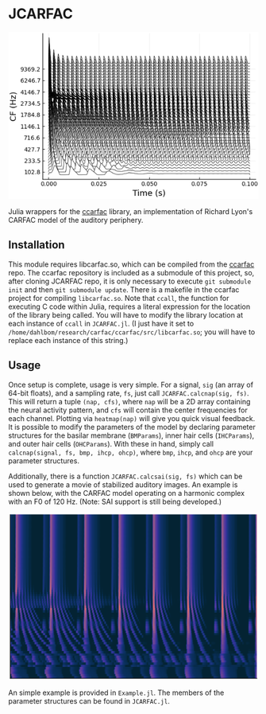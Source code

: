 # JCARFAC
![nap image](/images/hc440-nap.png)

Julia wrappers for the [ccarfac](https://github.com/analogouscircuit/ccarfac) library, 
an implementation of Richard Lyon's CARFAC model of the auditory periphery.

## Installation

This module requires libcarfac.so, which can be compiled from the [ccarfac](https://github.com/analogouscircuit/ccarfac) repo. The ccarfac repository is included as a submodule of this project, so, after cloning JCARFAC repo, it is only necessary to execute
`git submodule init` and then `git submodule update`.  There is a makefile in the ccarfac project for compiling
`libcarfac.so`.  Note that `ccall`, the function for executing C code within Julia, requires a literal expression
for the location of the library being called.  You will have to modify the library location at each instance of `ccall`
in `JCARFAC.jl`. (I just have it set to `/home/dahlbom/research/carfac/ccarfac/src/libcarfac.so`; you will have to 
replace each instance of this string.)


## Usage
Once setup is complete, usage is very simple.  For a signal, `sig` (an array of 64-bit floats), and a sampling rate, `fs`, 
just call `JCARFAC.calcnap(sig, fs)`.  This will return a tuple `(nap, cfs)`, where `nap` will be a 2D array containing
the neural activity pattern, and `cfs` will contain the center frequencies for each channel.  Plotting via `heatmap(nap)`
will give you quick visual feedback. It is possible to modify the parameters of the model by declaring parameter structures
for the basilar membrane (`BMParams`), inner hair cells (`IHCParams`), and outer hair cells (`OHCParams`).  With these in
hand, simply call `calcnap(signal, fs, bmp, ihcp, ohcp)`, where `bmp`, `ihcp`, and `ohcp` are your parameter structures.

Additionally, there is a function `JCARFAC.calcsai(sig, fs)` which can be used to generate a movie of stabilized auditory
images.  An example is shown below, with the CARFAC model operating on a harmonic complex with an F0 of 120 Hz.
(Note: SAI support is still being developed.)

![sai animation](/images/saimovie.gif)



An simple example is provided in `Example.jl`. The members of the parameter structures can be found in `JCARFAC.jl`.
